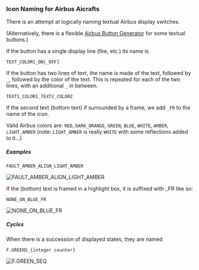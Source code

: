 ### Icon Naming for Airbus Aicrafts

There is an attempt at logically naming textual Airbus display switches.

(Alternatively, there is a flexible [Airbus Button Generator](https://github.com/devleaks/cockpitdecks/wiki/Button-Airbus)
for some textual buttons.)

If the button has a single display line (fire, etc.) its name is

`TEXT_COLOR[_ON|_OFF]`

If the button has two lines of text, the name is made of the text, followed by `_`, followed by the color of the text.
This is repeated for each of the two lines, with an additional `_` in between.

`TEXT1_COLOR1_TEXT2_COLOR2`

If the second text (bottom text) if surrounded by a frame, we add `_FR` to the name of the icon.

Valid Airbus colors are: `RED`, `DARK_ORANGE`, `GREEN`, `BLUE`, `WHITE`, `AMBER`, `LIGHT_AMBER`
(note: `LIGHT_AMBER` is really `WHITE` with some reflections added to it...)

##### Examples

`FAULT_AMBER_ALIGN_LIGHT_AMBER`

![FAULT_AMBER_ALIGN_LIGHT_AMBER](https://github.com/devleaks/streamdecks/blob/main/docs/images/FAULT_ALIGN.png?raw=true)


If the (bottom) text is framed in a highlight box, it is suffixed with _FR like so:

`NONE_ON_BLUE_FR`

![NONE_ON_BLUE_FR](https://github.com/devleaks/streamdecks/blob/main/docs/images/NONE_ON_BLUE.png?raw=true)

##### Cycles

When there is a succession of displayed states, they are named

`F.GREENS_{integer counter}`

![F.GREEN_SEQ](https://github.com/devleaks/streamdecks/blob/main/docs/images/F.GREEN_SEQ.png?raw=true)